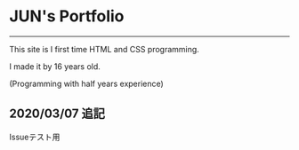 # JUN's Portfolio
---

This site is I first time HTML and CSS programming.

I made it by 16 years old.

(Programming with half years experience)

2020/03/07 追記
---
Issueテスト用

